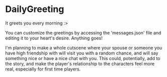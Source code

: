 # DailyGreeting
It greets you every morning :>

You can customize the greetings by accessing the 'messages.json' file and editing it to your heart's desire. Anything goes!

I'm planning to make a whole cutscene where your spouse or someone you have high friendship with will visit you with a random chance, and will say something nice or have a nice chat with you. This could, potentially, add to the story, and make the player's relationship to the characters feel more real, especially for first time players.
